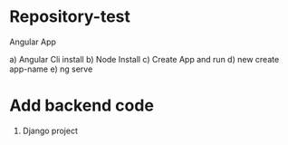 # Repository-test
Angular App

a) Angular Cli install
b) Node Install
c) Create App and run 
d) new create app-name
e) ng serve

# Add backend code 
1. Django project
